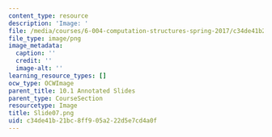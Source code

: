 ```yaml
---
content_type: resource
description: 'Image: '
file: /media/courses/6-004-computation-structures-spring-2017/c34de41b21bc8ff905a222d5e7cd4a0f_Slide07.png
file_type: image/png
image_metadata:
  caption: ''
  credit: ''
  image-alt: ''
learning_resource_types: []
ocw_type: OCWImage
parent_title: 10.1 Annotated Slides
parent_type: CourseSection
resourcetype: Image
title: Slide07.png
uid: c34de41b-21bc-8ff9-05a2-22d5e7cd4a0f
---
```

